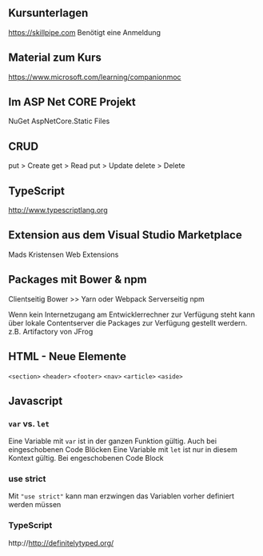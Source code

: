 ## Kursunterlagen
https://skillpipe.com
Benötigt eine Anmeldung

## Material zum Kurs
https://www.microsoft.com/learning/companionmoc


## Im ASP Net CORE Projekt
NuGet
AspNetCore.Static Files

## CRUD
put > Create
get > Read
put > Update
delete > Delete

## TypeScript
http://www.typescriptlang.org

## Extension aus dem Visual Studio Marketplace
Mads Kristensen
Web Extensions

## Packages mit Bower & npm
Clientseitig Bower >> Yarn oder Webpack
Serverseitig npm

Wenn kein Internetzugang am Entwicklerrechner zur Verfügung steht kann über lokale Contentserver die Packages zur Verfügung gestellt werdern. z.B. Artifactory von JFrog


## HTML - Neue Elemente
`<section>`
`<header>`
`<footer>`
`<nav>`
`<article>`
`<aside>`

## Javascript
### `var` vs. `let`
Eine Variable mit `var` ist in der ganzen Funktion gültig. Auch bei eingeschobenen Code Blöcken
Eine Variable mit `let` ist nur in diesem Kontext gültig. Bei engeschobenen Code Block

### use strict
Mit `"use strict"` kann man erzwingen das Variablen vorher definiert werden müssen

### TypeScript
http://http://definitelytyped.org/
